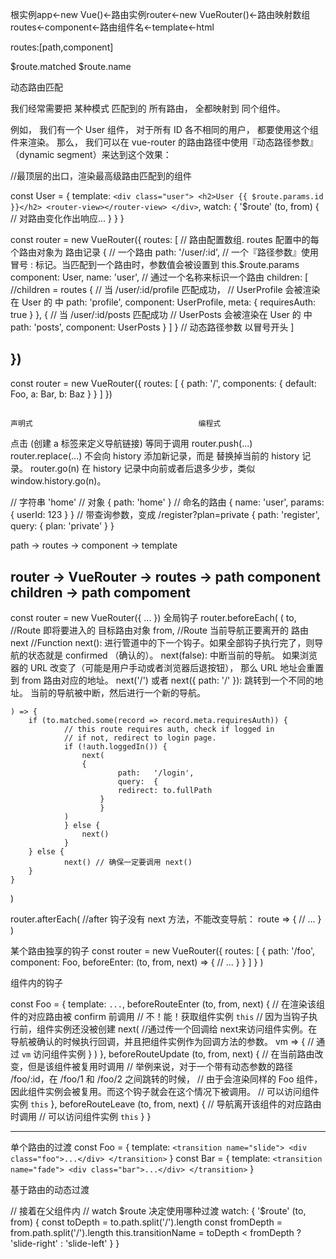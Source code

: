 根实例app<-new Vue()<-路由实例router<-new VueRouter()<-路由映射数组routes<-component<-路由组件名<-template<-html

routes:[path,component]

$route.matched
$route.name

动态路由匹配

我们经常需要把
	某种模式	匹配到的
	所有路由，	全都映射到
	同个组件。

例如，	我们有一个 User 组件，
	对于所有 ID 各不相同的用户，
	都要使用这个组件来渲染。
那么，	我们可以在 vue-router 的路由路径中使用『动态路径参数』（dynamic segment）来达到这个效果：

<div id="app">
  	<router-view></router-view>	//最顶层的出口，渲染最高级路由匹配到的组件
</div>

const User = {
  	template: `
    		<div class="user">
      			<h2>User {{ $route.params.id }}</h2>
      			<router-view></router-view>
    			</div>
  	`,
	watch: {
    		'$route' (to, from) {
      			// 对路由变化作出响应...
    		}
  	}
}

const router = new VueRouter({
  	routes: [					//	路由配置数组. routes 配置中的每个路由对象为 路由记录
    		{ 					//	一个路由
			path: 		'/user/:id',	//	一个『路径参数』使用冒号 : 标记。当匹配到一个路由时，参数值会被设置到 this.$route.params 
			component: 	User,
			name: 		'user',		//	通过一个名称来标识一个路由
			children: [			//children = routes
        			{
          				// 当 /user/:id/profile 匹配成功，
          				// UserProfile 会被渲染在 User 的 <router-view> 中
          				path: 		'profile',
          				component: 	UserProfile,
					meta: 		{ 
						requiresAuth: true 
					}
        			},
        			{
          				// 当 /user/:id/posts 匹配成功
          				// UserPosts 会被渲染在 User 的 <router-view> 中
          				path: 'posts',
          				component: UserPosts
        			}
      			] 
		}			// 动态路径参数 以冒号开头
  	]
	
})
---
const router = new VueRouter({
	routes: [
		{
			path: 		'/',
      			components: {
        				default: 	Foo,
        				a: 		Bar,
        				b: 		Baz
      			}
    		}
  	]
})


<router-view class="view one"></router-view>
<router-view class="view two" name="a"></router-view>
<router-view class="view three" name="b"></router-view>
---
	声明式 									编程式
点击 	<router-link :to="...">(创建 a 标签来定义导航链接) 等同于调用 		router.push(...)
	<router-link :to="{ name: 'user', params: { userId: 123 }}" replace> 	router.replace(...)	不会向 history 添加新记录，而是 替换掉当前的 history 记录。
	router.go(n)											在 history 记录中向前或者后退多少步，类似 window.history.go(n)。
	
// 字符串	'home'
// 对象		{ 
			path: 'home' 
		}
// 命名的路由	{ 
			name: 	'user', 
			params: { 
				userId: 123 
			}
		}
// 带查询参数，变成 /register?plan=private	{ 
							path: 	'register', 
							query: 	{ 
								plan: 'private' 
							}
						}

path	->	routes	->	component	-> template


router	->	VueRouter	->	routes	->	path
							component
							children	->	path
										compoment
---
const router = new VueRouter({ ... })
全局钩子
router.beforeEach(
	(
		to,		//Route		即将要进入的		目标路由对象 
		from, 		//Route		当前导航正要离开的	路由
		next		//Function	next(): 		进行管道中的下一个钩子。如果全部钩子执行完了，则导航的状态就是 confirmed （确认的）。
						next(false): 		中断当前的导航。	如果浏览器的 URL 改变了（可能是用户手动或者浏览器后退按钮），
												那么 URL 地址会重置到 from 路由对应的地址。
						next('/') 或者 
						next({ path: '/' }): 	跳转到一个不同的地址。	当前的导航被中断，然后进行一个新的导航。
	
	) => {
		if (to.matched.some(record => record.meta.requiresAuth)) {
    			// this route requires auth, check if logged in
    			// if not, redirect to login page.
    			if (!auth.loggedIn()) {
      				next(
					{
        					path: 	'/login',
        					query: 	{ 
							redirect: to.fullPath 
						}
      					}
				)
    			} else {
      				next()
    			}
  		} else {
    			next() // 确保一定要调用 next()
  		}
	}
)

router.afterEach(		//after 钩子没有 next 方法，不能改变导航：
	route => {
  		// ...
	}
)	

某个路由独享的钩子
const router = new VueRouter({
	routes: [
		{
      			path: 		'/foo',
      			component: 	Foo,
      			beforeEnter: 	(to, from, next) => {
        			// ...
      			}
    		}
  	]
}
)

组件内的钩子

const Foo = {
	template: `...`,
  	beforeRouteEnter (to, from, next) {
    		// 在渲染该组件的对应路由被 confirm 前调用
    		// 不！能！获取组件实例 `this`
    		// 因为当钩子执行前，组件实例还没被创建
		next(		//通过传一个回调给 next来访问组件实例。在导航被确认的时候执行回调，并且把组件实例作为回调方法的参数。
			vm => {
    				// 通过 `vm` 访问组件实例
  			}
		)
  	},
  	beforeRouteUpdate (to, from, next) {
    		// 在当前路由改变，但是该组件被复用时调用
    		// 举例来说，对于一个带有动态参数的路径 /foo/:id，在 /foo/1 和 /foo/2 之间跳转的时候，
    		// 由于会渲染同样的 Foo 组件，因此组件实例会被复用。而这个钩子就会在这个情况下被调用。
    		// 可以访问组件实例 `this`
  	},
  	beforeRouteLeave (to, from, next) {
    		// 导航离开该组件的对应路由时调用
    		// 可以访问组件实例 `this`
  	}
}

---
单个路由的过渡
const Foo = {
	template: `
    		<transition name="slide">
      		<div class="foo">...</div>
    		</transition>
  	`
}
const Bar = {
	template: `
    		<transition name="fade">
      		<div class="bar">...</div>
    		</transition>
  	`
}

基于路由的动态过渡
<transition :name="transitionName">
	<router-view></router-view>
</transition>

// 接着在父组件内
// watch $route 决定使用哪种过渡
watch: {
	'$route' (to, from) {
    		const toDepth 		= to.path.split('/').length
    		const fromDepth 	= from.path.split('/').length
    		this.transitionName 	= toDepth < fromDepth ? 'slide-right' : 'slide-left'
  }
}

